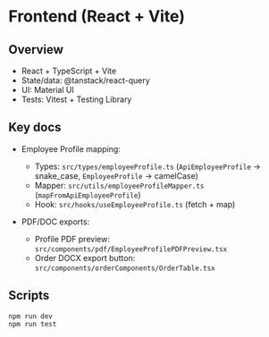 # Frontend (React + Vite)

## Overview
- React + TypeScript + Vite
- State/data: @tanstack/react-query
- UI: Material UI
- Tests: Vitest + Testing Library

## Key docs
- Employee Profile mapping:
  - Types: `src/types/employeeProfile.ts` (`ApiEmployeeProfile` → snake_case, `EmployeeProfile` → camelCase)
  - Mapper: `src/utils/employeeProfileMapper.ts` (`mapFromApiEmployeeProfile`)
  - Hook: `src/hooks/useEmployeeProfile.ts` (fetch + map)

- PDF/DOC exports:
  - Profile PDF preview: `src/components/pdf/EmployeeProfilePDFPreview.tsx`
  - Order DOCX export button: `src/components/orderComponents/OrderTable.tsx`

## Scripts
```
npm run dev
npm run test
```
